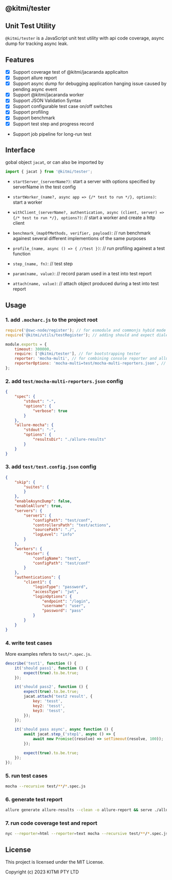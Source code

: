 ## @kitmi/tester

## Unit Test Utility

`@kitmi/tester` is a JavaScript unit test utility with api code coverage, async dump for tracking async leak.

## Features

* [x] Support coverage test of @kitmi/jacaranda applicaiton 
* [x] Support allure report
* [x] Support async dump for debugging application hanging issue caused by pending async event
* [x] Support @kitmi/jacaranda worker 
* [x] Support JSON Validation Syntax
* [x] Support configurable test case on/off switches
* [x] Support profiling 
* [x] Support benchmark 
* [x] Support test step and progress record
* Support job pipeline for long-run test

## Interface

gobal object `jacat`, or can also be imported by
```js
import { jacat } from '@kitmi/tester';
```
-   `startServer_(serverName?)`: start a server with options specified by serverName in the test config

-   `startWorker_(name?, async app => {/* test to run */}, options)`: start a worker

-   `withClient_(serverName?, authentication, async (client, server) => {/* test to run */}, options?)`: // start a worker and create a http client

-   `benchmark_(mapOfMethods, verifier, payload)`: // run benchmark againest several different implementions of the same purposes

-   `profile_(name, async () => { //test })`: // run profiling againest a test function

-   `step_(name, fn)`: // test step

-   `param(name, value)`: // record param used in a test into test report

-   `attach(name, value)`: // attach object produced during a test into test report

## Usage

### 1. add `.mocharc.js` to the project root

```js
require('@swc-node/register'); // for esmodule and commonjs hybid mode
require('@kitmi/utils/testRegister'); // adding should and expect dialects for chai

module.exports = {
    timeout: 300000,
    require: ['@kitmi/tester'], // for bootstrapping tester
    reporter: 'mocha-multi', // for combining console reporter and allure reporter
    reporterOptions: 'mocha-multi=test/mocha-multi-reporters.json', // as above
};
```

### 2. add `test/mocha-multi-reporters.json` config

```json
{       
    "spec": {
        "stdout": "-",        
        "options": {
            "verbose": true
        }
    },     
    "allure-mocha": {
        "stdout": "-",
        "options": {
            "resultsDir": "./allure-results"
        }
    }
}
```

### 3. add `test/test.config.json` config

```json
{
    "skip": {
        "suites": {            
        }
    },
    "enableAsyncDump": false,
    "enableAllure": true,
    "servers": {
        "server1": {
            "configPath": "test/conf",
            "controllersPath": "test/actions",
            "sourcePath": "./",
            "logLevel": "info"
        }
    },
    "workers": {
        "tester": { 
            "configName": "test",
            "configPath": "test/conf"
        }
    },
    "authentications": {
        "client1": {
            "loginType": "password",
            "accessType": "jwt",
            "loginOptions": {
                "endpoint": "/login",
                "username": "user",
                "password": "pass"
            }
        }
    }
}
```

### 4. write test cases

More examples refers to `test/*.spec.js`.

```js
describe('test1', function () {
    it('should pass1', function () {
        expect(true).to.be.true;
    });

    it('should pass2', function () {
        expect(true).to.be.true;
        jacat.attach('test2 result', {
            key: 'tesst',
            key2: 'tesst',
            key3: 'tesst',
        });
    });

    it('should pass async', async function () {
        await jacat.step_('step1', async () => {
            await new Promise((resolve) => setTimeout(resolve, 100));
        });

        expect(true).to.be.true;
    });
});
```

### 5. run test cases

```bash
mocha --recursive test/**/*.spec.js
```

### 6. generate test report

```bash
allure generate allure-results --clean -o allure-report && serve ./allure-report
```

### 7. run code coverage test and report

```bash
nyc --reporter=html --reporter=text mocha --recursive test/**/*.spec.js && open ./coverage/index.html
```

## License

This project is licensed under the MIT License.

Copyright (c) 2023 KITMI PTY LTD